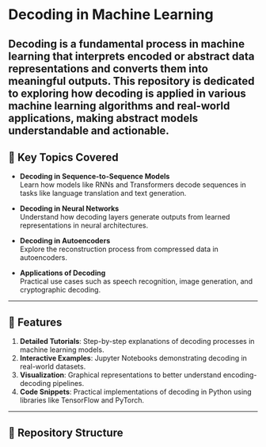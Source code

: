 
# Decoding in Machine Learning

**Decoding** is a fundamental process in machine learning that interprets encoded or abstract data representations and converts them into meaningful outputs. This repository is dedicated to exploring how decoding is applied in various machine learning algorithms and real-world applications, making abstract models understandable and actionable.
---

## 🔑 Key Topics Covered

- **Decoding in Sequence-to-Sequence Models**  
   Learn how models like RNNs and Transformers decode sequences in tasks like language translation and text generation.

- **Decoding in Neural Networks**  
   Understand how decoding layers generate outputs from learned representations in neural architectures.

- **Decoding in Autoencoders**  
   Explore the reconstruction process from compressed data in autoencoders.

- **Applications of Decoding**  
   Practical use cases such as speech recognition, image generation, and cryptographic decoding.

---

## 🚀 Features

1. **Detailed Tutorials**: Step-by-step explanations of decoding processes in machine learning models.
2. **Interactive Examples**: Jupyter Notebooks demonstrating decoding in real-world datasets.
3. **Visualization**: Graphical representations to better understand encoding-decoding pipelines.
4. **Code Snippets**: Practical implementations of decoding in Python using libraries like TensorFlow and PyTorch.

---

## 📂 Repository Structure


